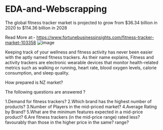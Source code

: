 # EDA-and-Webscrapping

The global fitness tracker market is projected to grow from $36.34 billion in 2020 to $114.36 billion in 2028

Read More at:-
https://www.fortunebusinessinsights.com/fitness-tracker-market-103358
![image](https://github.com/sh3rin3j3sna/EDA-and-Webscrapping/assets/128777322/d513a8e6-c3a6-48f9-a49e-b6894fa49356)


Keeping track of your wellness and fitness activity has never been easier with the aptly named fitness trackers. As their name explains, Fitness and activity trackers are electronic wearable devices that monitor health-related metrics such as walking or running, heart rate, blood oxygen levels, calorie consumption, and sleep quality.


How prepared is NZ market?

The following questions are answered ? 

1.Demand for fitness trackers?
2.Which brand has the highest number of products?
3.Number of Players in the mid-priced market?
4.Average Rating by Brand?
5.What are the minimum features expected in a mid-price product?
6.Are fitness trackers (in the mid-price range) rated less? favourably than those in the higher price in the same? range?

